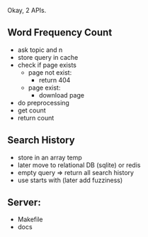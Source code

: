 Okay, 2 APIs.

## Word Frequency Count

- ask topic and n
- store query in cache
- check if page exists
  - page not exist:
    - return 404
  - page exist:
    - download page
- do preprocessing
- get count
- return count

## Search History

- store in an array temp
- later move to relational DB (sqlite) or redis
- empty query => return all search history
- use starts with (later add fuzziness)

## Server:

- Makefile
- docs
